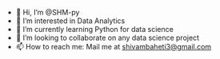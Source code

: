 - 👋 Hi, I’m @SHM-py
- 👀 I’m interested in Data Analytics
- 🌱 I’m currently learning Python for data science
- 💞️ I’m looking to collaborate on any data science project
- 📫 How to reach me: Mail me at shivambaheti3@gmail.com

<!---
SHM-py/SHM-py is a ✨ special ✨ repository because its `README.md` (this file) appears on your GitHub profile.
You can click the Preview link to take a look at your changes.
--->
